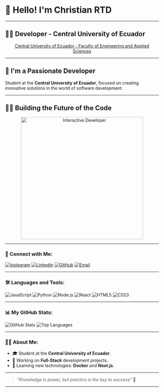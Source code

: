 # 👋 **Hello! I'm Christian RTD**

---

## 👨‍💻 **Developer - Central University of Ecuador**  
<p align="center">
   <a href="https://www.uce.edu.ec/web/fing/" target="_blank">
      Central University of Ecuador - Faculty of Engineering and Applied Sciences
   </a>
</p>

---

## 🚀 **I'm a Passionate Developer**  
Student at the **Central University of Ecuador**, focused on creating innovative solutions in the world of software development.

---

## 👨‍💻 **Building the Future of the Code**  
<p align="center">
   <img src="https://media.giphy.com/media/13HgwGsXF0aiGY/giphy.gif" alt="Interactive Developer" width="400">
</p>

---

### 🔗 **Connect with Me**:
[![Instagram](https://img.shields.io/badge/Instagram-%23E4405F.svg?style=flat&logo=instagram&logoColor=white)](https://instagram.com/ChristianRTD)
[![LinkedIn](https://img.shields.io/badge/LinkedIn-%230077B5.svg?style=flat&logo=linkedin&logoColor=white)](https://www.linkedin.com/in/christian-tapia-55a4702a2/)
[![GitHub](https://img.shields.io/badge/GitHub-%23121011.svg?style=flat&logo=github&logoColor=white)](https://github.com/ChristianRTD)
[![Email](https://img.shields.io/badge/Email-%23D14836.svg?style=flat&logo=gmail&logoColor=white)](mailto:crtapia@uce.edu.ec)




---

### 🛠 **Languages and Tools**:
![JavaScript](https://img.shields.io/badge/JavaScript-%23323330.svg?style=flat&logo=javascript&logoColor=%23F7DF1E)
![Python](https://img.shields.io/badge/Python-3670A0?style=flat&logo=python&logoColor=ffdd54)
![Node.js](https://img.shields.io/badge/Node.js-339933?style=flat&logo=node.js&logoColor=white)
![React](https://img.shields.io/badge/React-%2320232a.svg?style=flat&logo=react&logoColor=%2361DAFB)
![HTML5](https://img.shields.io/badge/HTML5-%23E34F26.svg?style=flat&logo=html5&logoColor=white)
![CSS3](https://img.shields.io/badge/CSS3-%231572B6.svg?style=flat&logo=css3&logoColor=white)

---

### 📊 **My GitHub Stats**:
![GitHub Stats](https://github-readme-stats.vercel.app/api?username=ChristianRTD&show_icons=true&theme=tokyonight)
![Top Languages](https://github-readme-stats.vercel.app/api/top-langs/?username=ChristianRTD&layout=compact&theme=tokyonight)

---

### 👨‍🎓 **About Me**:
- 🎓 Student at the **Central University of Ecuador**.
- 🔭 Working on **Full-Stack** development projects.
- 🌱 Learning new technologies: **Docker** and **Next.js**.

---

> *"Knowledge is power, but practice is the key to success"* 🚀

---
